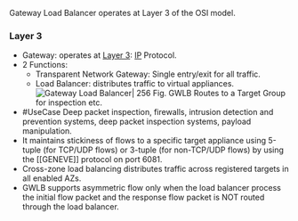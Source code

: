 Gateway Load Balancer operates at Layer 3 of the OSI model.

### Layer 3

- Gateway: operates at [Layer 3](OSI.md#Layer%203): [IP](TCP-IP.md#IP%20Features) Protocol.
- 2 Functions: 
	- Transparent Network Gateway: Single entry/exit for all traffic.
	- Load Balancer: distributes traffic to virtual appliances.
	 ![Gateway Load Balancer| 256](gwlb.png)
	 Fig. GWLB Routes to a Target Group for inspection etc.
- #UseCase Deep packet inspection, firewalls, intrusion detection and prevention systems, deep packet inspection systems, payload manipulation.
- It maintains stickiness of flows to a specific target appliance using 5-tuple (for TCP/UDP flows) or 3-tuple (for non-TCP/UDP flows) by using the [[GENEVE]] protocol on port 6081.
- Cross-zone load balancing distributes traffic across registered targets in all enabled AZs.
- GWLB supports asymmetric flow only when the load balancer process the initial flow packet and the response flow packet is NOT routed through the load balancer.